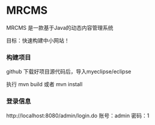 MRCMS
========

MRCMS 是一款基于Java的动态内容管理系统

目标：快速构建中小网站！



### 构建项目

github 下载好项目源代码后，导入myeclipse/eclipse 

执行 mvn build 或者 mvn install 

 

###  登录信息

http://localhost:8080/admin/login.do
账号：admin
密码：1


